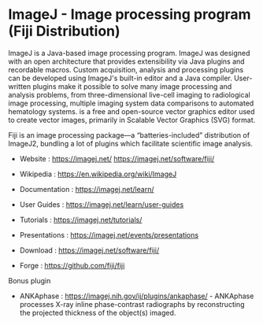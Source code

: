 # ImageJ - Image processing program (Fiji Distribution)

ImageJ is a Java-based image processing program. ImageJ was designed
with an open architecture that provides extensibility via Java plugins
and recordable macros. Custom acquisition, analysis and processing
plugins can be developed using ImageJ's built-in editor and a Java
compiler. User-written plugins make it possible to solve many image
processing and analysis problems, from three-dimensional live-cell
imaging to radiological image processing, multiple imaging system data
comparisons to automated hematology systems. is a free and open-source
vector graphics editor used to create vector images, primarily in
Scalable Vector Graphics (SVG) format.

Fiji is an image processing package—a “batteries-included” distribution
of ImageJ2, bundling a lot of plugins which facilitate scientific
image analysis.

* Website : https://imagej.net/ https://imagej.net/software/fiji/
* Wikipedia : https://en.wikipedia.org/wiki/ImageJ

* Documentation : https://imagej.net/learn/
* User Guides : https://imagej.net/learn/user-guides
* Tutorials : https://imagej.net/tutorials/
* Presentations : https://imagej.net/events/presentations

* Download : https://imagej.net/software/fiji/
* Forge : https://github.com/fiji/fiji


Bonus plugin

* ANKAphase : https://imagej.nih.gov/ij/plugins/ankaphase/ -
  ANKAphase processes X-ray inline phase-contrast radiographs by
  reconstructing the projected thickness of the object(s) imaged.

